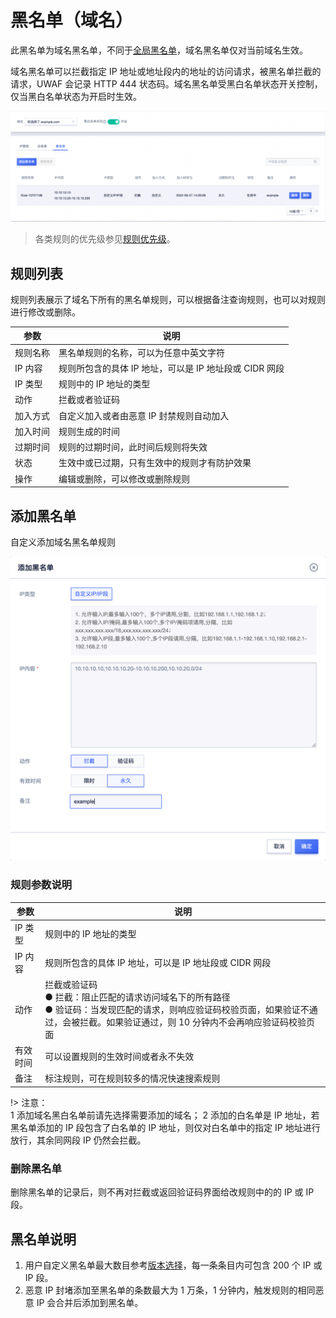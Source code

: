<div id="黑名单"></div>

# 黑名单（域名）

此黑名单为域名黑名单，不同于[全局黑名单](/global/black_list)，域名黑名单仅对当前域名生效。

域名黑名单可以拦截指定 IP 地址或地址段内的地址的访问请求，被黑名单拦截的请求，UWAF 会记录 HTTP 444 状态码。域名黑名单受黑白名单状态开关控制，仅当黑白名单状态为开启时生效。

![](/images/black_list-get_domain_rule.png)

> 各类规则的优先级参见[规则优先级](/uewaf/features/domain/rule/mode?id=规则优先级)。

## 规则列表

规则列表展示了域名下所有的黑名单规则，可以根据备注查询规则，也可以对规则进行修改或删除。

| 参数     | 说明                                                   |
| -------- | ------------------------------------------------------ |
| 规则名称 | 黑名单规则的名称，可以为任意中英文字符                 |
| IP 内容  | 规则所包含的具体 IP 地址，可以是 IP 地址段或 CIDR 网段 |
| IP 类型  | 规则中的 IP 地址的类型                                 |
| 动作     | 拦截或者验证码                                         |
| 加入方式 | 自定义加入或者由恶意 IP 封禁规则自动加入               |
| 加入时间 | 规则生成的时间                                         |
| 过期时间 | 规则的过期时间，此时间后规则将失效                     |
| 状态     | 生效中或已过期，只有生效中的规则才有防护效果           |
| 操作     | 编辑或删除，可以修改或删除规则                         |

## 添加黑名单

自定义添加域名黑名单规则

![](/images/black_list-add_domain_rule.png)

### 规则参数说明

<!--| 规则名称 | 黑名单规则的名称，可以为任意中英文字符 |-->

| 参数     | 说明                                                                                                                                                                                         |
| -------- | -------------------------------------------------------------------------------------------------------------------------------------------------------------------------------------------- |
| IP 类型  | 规则中的 IP 地址的类型                                                                                                                                                                       |
| IP 内容  | 规则所包含的具体 IP 地址，可以是 IP 地址段或 CIDR 网段                                                                                                                                       |
| 动作     | 拦截或验证码<br>● 拦截：阻止匹配的请求访问域名下的所有路径<br>● 验证码：当发现匹配的请求，则响应验证码校验页面，如果验证不通过，会被拦截。如果验证通过，则 10 分钟内不会再响应验证码校验页面 |
| 有效时间 | 可以设置规则的生效时间或者永不失效                                                                                                                                                           |
| 备注     | 标注规则，可在规则较多的情况快速搜索规则                                                                                                                                                     |

!> 注意：  
1 添加域名黑白名单前请先选择需要添加的域名；
2 添加的白名单是 IP 地址，若黑名单添加的 IP 段包含了白名单的 IP 地址，则仅对白名单中的指定 IP 地址进行放行，其余同网段 IP 仍然会拦截。

### 删除黑名单

删除黑名单的记录后，则不再对拦截或返回验证码界面给改规则中的的 IP 或 IP 段。

## 黑名单说明

1. 用户自定义黑名单最大数目参考[版本选择](/uewaf/steer/version_selection)，每一条条目内可包含 200 个 IP 或 IP 段。
2. 恶意 IP 封堵添加至黑名单的条数最大为 1 万条，1 分钟内，触发规则的相同恶意 IP 会合并后添加到黑名单。

<!--
3. 机器行为检测添加至黑名单的条数最大为 1 万条。不进行合并处理。
-->
